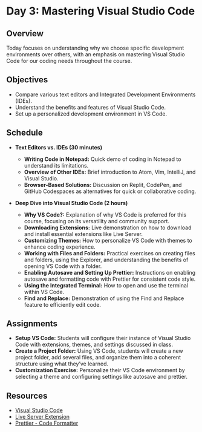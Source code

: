 # Day 3: Mastering Visual Studio Code

## Overview

Today focuses on understanding why we choose specific development environments over others, with an emphasis on mastering Visual Studio Code for our coding needs throughout the course.

## Objectives

- Compare various text editors and Integrated Development Environments (IDEs).
- Understand the benefits and features of Visual Studio Code.
- Set up a personalized development environment in VS Code.

## Schedule

- **Text Editors vs. IDEs (30 minutes)**
    
    - **Writing Code in Notepad:** Quick demo of coding in Notepad to understand its limitations.
    - **Overview of Other IDEs:** Brief introduction to Atom, Vim, IntelliJ, and Visual Studio.
    - **Browser-Based Solutions:** Discussion on Replit, CodePen, and GitHub Codespaces as alternatives for quick or collaborative coding.
- **Deep Dive into Visual Studio Code (2 hours)**
    
    - **Why VS Code?:** Explanation of why VS Code is preferred for this course, focusing on its versatility and community support.
    - **Downloading Extensions:** Live demonstration on how to download and install essential extensions like Live Server.
    - **Customizing Themes:** How to personalize VS Code with themes to enhance coding experience.
    - **Working with Files and Folders:** Practical exercises on creating files and folders, using the Explorer, and understanding the benefits of opening VS Code with a folder.
    - **Enabling Autosave and Setting Up Prettier:** Instructions on enabling autosave and formatting code with Prettier for consistent code style.
    - **Using the Integrated Terminal:** How to open and use the terminal within VS Code.
    - **Find and Replace:** Demonstration of using the Find and Replace feature to efficiently edit code.

## Assignments

- **Setup VS Code:** Students will configure their instance of Visual Studio Code with extensions, themes, and settings discussed in class.
- **Create a Project Folder:** Using VS Code, students will create a new project folder, add several files, and organize them into a coherent structure using what they’ve learned.
- **Customization Exercise:** Personalize their VS Code environment by selecting a theme and configuring settings like autosave and prettier.

## Resources

- [Visual Studio Code](https://code.visualstudio.com/)
- [Live Server Extension](https://marketplace.visualstudio.com/items?itemName=ritwickdey.LiveServer)
- [Prettier - Code Formatter](https://marketplace.visualstudio.com/items?itemName=esbenp.prettier-vscode)